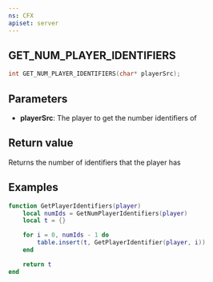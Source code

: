 ```yaml
---
ns: CFX
apiset: server
---
```

## GET_NUM_PLAYER_IDENTIFIERS

```c
int GET_NUM_PLAYER_IDENTIFIERS(char* playerSrc);
```


## Parameters
* **playerSrc**: The player to get the number identifiers of

## Return value
Returns the number of identifiers that the player has

## Examples
```lua
function GetPlayerIdentifiers(player)
    local numIds = GetNumPlayerIdentifiers(player)
    local t = {}

    for i = 0, numIds - 1 do
        table.insert(t, GetPlayerIdentifier(player, i))
    end

    return t
end
```
